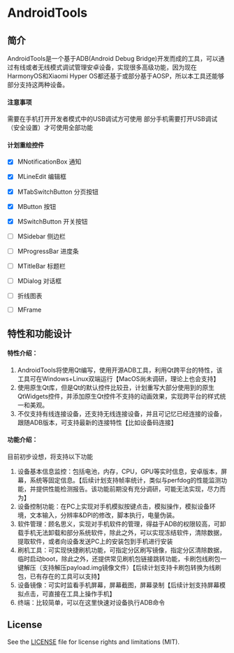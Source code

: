 # AndroidTools
## 简介

AndroidTools是一个基于ADB(Android Debug Bridge)开发而成的工具，可以通过有线或者无线模式调试管理安卓设备，实现很多高级功能，因为现在HarmonyOS和Xiaomi Hyper OS都还基于或部分基于AOSP，所以本工具还能够部分支持这两种设备。

#### 注意事项

需要在手机打开开发者模式中的USB调试方可使用
部分手机需要打开USB调试（安全设置）才可使用全部功能

#### 计划重绘控件

- [x] MNotificationBox  通知
- [x] MLineEdit  编辑框
- [x] MTabSwitchButton  分页按钮
- [x] MButton  按钮
- [x] MSwitchButton  开关按钮
- [ ] MSidebar  侧边栏
- [ ] MProgressBar  进度条
- [ ] MTitleBar  标题栏
- [ ] MDialog  对话框

- [ ] 折线图表
- [ ] MFrame

## 特性和功能设计

#### 特性介绍：
1.	AndroidTools将使用Qt编写，使用开源ADB工具，利用Qt跨平台的特性，该工具可在Windows+Linux双端运行【MacOS尚未调研，理论上也会支持】
2.	使用原生Qt库，但是Qt的默认控件比较丑，计划重写大部分使用到的原生QtWidgets控件，并添加原生Qt控件不支持的动画效果，实现跨平台的样式统一和美观。
3.	不仅支持有线连接设备，还支持无线连接设备，并且可记忆已经连接的设备，跟随ADB版本，可支持最新的连接特性【比如设备码连接】

#### 功能介绍：

目前初步设想，将支持以下功能
1.	设备基本信息监控：包括电池，内存，CPU，GPU等实时信息，安卓版本，屏幕，系统等固定信息。【后续计划支持帧率统计，类似与perfdog的性能监测功能，并提供性能检测报告。该功能前期没有充分调研，可能无法实现，尽力而为】
2.	设备控制功能：在PC上实现对手机模拟按键点击，模拟操作，模拟设备环境，文本输入，分辨率&DPI的修改，脚本执行，电量伪装。
3.	软件管理：顾名思义，实现对手机软件的管理，得益于ADB的权限较高，可卸载手机无法卸载和部分系统软件，除此之外，可以实现冻结软件，清除数据，提取软件，或者向设备发送PC上的安装包到手机进行安装
4.	刷机工具：可实现快捷刷机功能，可指定分区刷写镜像，指定分区清除数据，临时启动boot，除此之外，还提供常见刷机包链接跳转功能，卡刷包线刷包一键解压（支持解压payload.img镜像文件）【后续计划支持卡刷包转换为线刷包，已有存在的工具可以支持】
5.	设备镜像：可实时监看手机屏幕，屏幕截图，屏幕录制【后续计划支持屏幕模拟点击，可直接在工具上操作手机】
6.	终端：比较简单，可以在这里快速对设备执行ADB命令

## License

See the [LICENSE](LICENSE) file for license rights and limitations (MIT).
